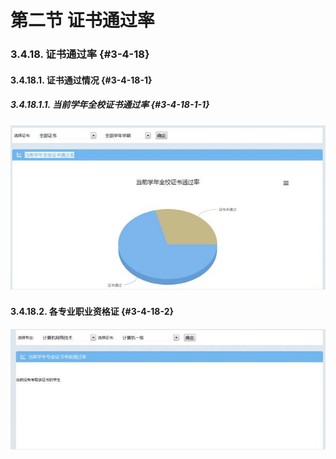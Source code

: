 # 第二节 证书通过率


### 3.4.18.   证书通过率 {#3-4-18}

#### 3.4.18.1.        证书通过情况 {#3-4-18-1}

##### 3.4.18.1.1.    当前学年全校证书通过率 {#3-4-18-1-1}

![](/assets/image163.jpg)

#### 3.4.18.2.        各专业职业资格证 {#3-4-18-2}

![](/assets/image164.jpg)